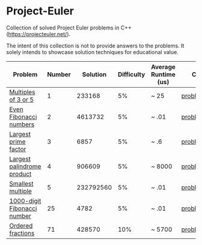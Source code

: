 # Project-Euler
Collection of solved Project Euler problems in C++ (https://projecteuler.net/).

The intent of this collection is not to provide answers to the problems. It solely intends to showcase solution techniques for educational value.

| Problem                                                            | Number | Solution  | Difficulty | Average Runtime (us) | Code                                                                                   |
|--------------------------------------------------------------------|--------|-----------|------------|----------------------|----------------------------------------------------------------------------------------|
| [Multiples of 3 or 5](https://projecteuler.net/problem=1)          | 1      | 233168    | 5%         | ~ 25                 | [problem1.h](https://github.com/cpratim/Project-Euler/blob/main/problems/problem1.h)   |
| [Even Fibonacci numbers](https://projecteuler.net/problem=2)       | 2      | 4613732   | 5%         | ~ .01                | [problem2.h](https://github.com/cpratim/Project-Euler/blob/main/problems/problem2.h)   |
| [Largest prime factor](https://projecteuler.net/problem=3)         | 3      | 6857      | 5%         | ~ .6                 | [problem3.h](https://github.com/cpratim/Project-Euler/blob/main/problems/problem3.h)   |
| [Largest palindrome product](https://projecteuler.net/problem=4)   | 4      | 906609    | 5%         | ~ 8000               | [problem4.h](https://github.com/cpratim/Project-Euler/blob/main/problems/problem4.h)   |
| [Smallest multiple](https://projecteuler.net/problem=5)            | 5      | 232792560 | 5%         | ~ .01                | [problem5.h](https://github.com/cpratim/Project-Euler/blob/main/problems/problem5.h)   |
| [1000-digit Fibonacci number](https://projecteuler.net/problem=25) | 25     | 4782      | 5%         | ~ .01                | [problem25.h](https://github.com/cpratim/Project-Euler/blob/main/problems/problem25.h) |
| [Ordered fractions](https://projecteuler.net/problem=71)           | 71     | 428570    | 10%        | ~ 5700               | [problem71.h](https://github.com/cpratim/Project-Euler/blob/main/problems/problem71.h) |
